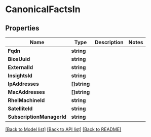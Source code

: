 # CanonicalFactsIn

## Properties

Name | Type | Description | Notes
------------ | ------------- | ------------- | -------------
**Fqdn** | **string** |  | 
**BiosUuid** | **string** |  | 
**ExternalId** | **string** |  | 
**InsightsId** | **string** |  | 
**IpAddresses** | **[]string** |  | 
**MacAddresses** | **[]string** |  | 
**RhelMachineId** | **string** |  | 
**SatelliteId** | **string** |  | 
**SubscriptionManagerId** | **string** |  | 

[[Back to Model list]](../README.md#documentation-for-models) [[Back to API list]](../README.md#documentation-for-api-endpoints) [[Back to README]](../README.md)


